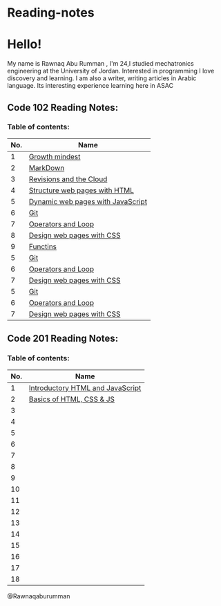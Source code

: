 # Reading-notes

# Hello!
My name is  Rawnaq Abu Rumman , I'm 24,I studied mechatronics
engineering at the University of Jordan. Interested in programming
I love discovery and learning. I am also a writer, writing articles
in Arabic language. Its interesting experience learning here in ASAC
## Code 102 Reading Notes: 
### Table of contents: 


|No.|Name|
|--------|------|
|1|[Growth mindest](https://rawnaqaburumman.github.io/Reading-notes/read1)
|2|[MarkDown](https://rawnaqaburumman.github.io/Reading-notes/MarkDown)
|3|[Revisions and the Cloud](https://rawnaqaburumman.github.io/Reading-notes/read2)
|4|[Structure web pages with HTML](https://rawnaqaburumman.github.io/Reading-notes/read3)
|5|[Dynamic web pages with JavaScript](https://rawnaqaburumman.github.io/Reading-notes/read4)
|6|[Git](https://rawnaqaburumman.github.io/Reading-notes/Git)
|7| [Operators and Loop](https://rawnaqaburumman.github.io/Reading-notes/)
|8|[Design web pages with CSS](https://rawnaqaburumman.github.io/Reading-notes/raed6)
|9|[Functins](https://rawnaqaburumman.github.io/Reading-notes/raed7)
|5|[Git](https://rawnaqaburumman.github.io/Reading-notes/Git)
|6| [Operators and Loop](https://rawnaqaburumman.github.io/Reading-notes/)
|7|[Design web pages with CSS](https://rawnaqaburumman.github.io/Reading-notes/raed6)
|5|[Git](https://rawnaqaburumman.github.io/Reading-notes/Git)
|6| [Operators and Loop](https://rawnaqaburumman.github.io/Reading-notes/)
|7|[Design web pages with CSS](https://rawnaqaburumman.github.io/Reading-notes/raed6)


## Code 201 Reading Notes: 
### Table of contents: 
|No.|Name|
|--------|------|
|1|[Introductory HTML and JavaScript](https://rawnaqaburumman.github.io/Reading-notes/read8)
|2|[Basics of HTML, CSS & JS](https://rawnaqaburumman.github.io/Reading-notes/read9)
|3|[]()
|4|[]()
|5|[]()
|6|[]()
|7|[]()
|8|[]()
|9|[]()
|10|[]()
|11|[]()
|12|[]()
|13|[]()
|14|[]()
|15|[]()
|16|[]()
|17|[]()
|18|[]()


@Rawnaqaburumman




